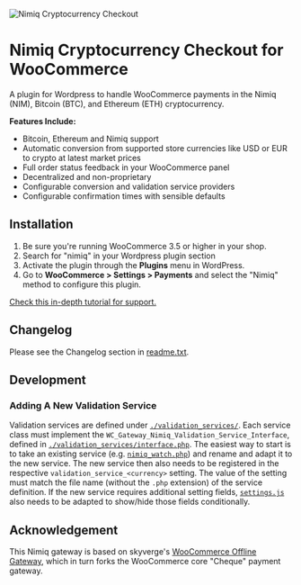 ![Nimiq Cryptocurrency Checkout](https://raw.githubusercontent.com/nimiq/woocommerce-gateway-nimiq/master/.wordpress-org/banner-1544x500.png)

# Nimiq Cryptocurrency Checkout for WooCommerce

A plugin for Wordpress to handle WooCommerce payments in the Nimiq (NIM), Bitcoin (BTC), and Ethereum (ETH) cryptocurrency.

**Features Include:**

* Bitcoin, Ethereum and Nimiq support
* Automatic conversion from supported store currencies like USD or EUR to crypto at latest market prices
* Full order status feedback in your WooCommerce panel
* Decentralized and non-proprietary
* Configurable conversion and validation service providers
* Configurable confirmation times with sensible defaults

## Installation

1. Be sure you're running WooCommerce 3.5 or higher in your shop.
2. Search for "nimiq" in your Wordpress plugin section
3. Activate the plugin through the **Plugins** menu in WordPress.
4. Go to **WooCommerce &gt; Settings &gt; Payments** and select the "Nimiq" method to configure this plugin.

[Check this in-depth tutorial for support.](https://nimiq.github.io/tutorials/wordpress-payment-plugin-installation)

## Changelog

Please see the Changelog section in [readme.txt](readme.txt).

## Development

### Adding A New Validation Service

Validation services are defined under [`./validation_services/`](./validation_services/). Each service class must implement the `WC_Gateway_Nimiq_Validation_Service_Interface`, defined in [`./validation_services/interface.php`](./validation_services/interface.php). The easiest way to start is to take an existing service (e.g. [`nimiq_watch.php`](./validation_services/nimiq_watch.php)) and rename and adapt it to the new service. The new service then also needs to be registered in the respective `validation_service_<currency>` setting. The value of the setting must match the file name (without the `.php` extension) of the service definition. If the new service requires additional setting fields, [`settings.js`](./js/settings.js) also needs to be adapted to show/hide those fields conditionally.

## Acknowledgement

This Nimiq gateway is based on skyverge's [WooCommerce Offline Gateway](https://github.com/bekarice/woocommerce-gateway-offline), which in turn forks the WooCommerce core "Cheque" payment gateway.
